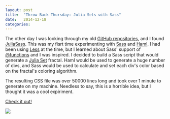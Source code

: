 ```yaml
---
layout: post
title:  "Throw Back Thursday: Julia Sets with Sass"
date:   2014-12-18
categories:
---
```



The other day I was looking through my old [GitHub repositories](https://github.com/pcorey?tab=repositories), and I found [JuliaSass](https://github.com/pcorey/JuliaSass). This was my fisrt time experimenting with [Sass](http://sass-lang.com/) and [Haml](http://haml.info/). I had been using [Less](http://lesscss.org/) at the time, but I learned about Sass' support of [@functions](http://sass-lang.com/documentation/file.SASS_REFERENCE.html#function_directives) and I was inspired. I decided to build a Sass script that would generate a [Julia Set](http://en.wikipedia.org/wiki/Julia_set) fractal. Haml would be used to generate a huge number of divs, and Sass would be used to calculate and set each div's color based on the fractal's coloring algorithm.

The resulting CSS file was over 50000 lines long and took over 1 minute to generate on my machine. Needless to say, this is a horrible idea, but I thought it was a cool expiriment.

[Check it out!](http://1pxsolidtomato.com/JuliaSass/)

<img style="max-width: 100%;" src="http://i.imgur.com/uDOVJ4a.png">